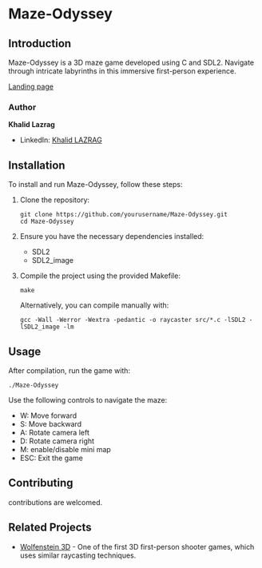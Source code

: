 # Maze-Odyssey

## Introduction

Maze-Odyssey is a 3D maze game developed using C and SDL2. Navigate through intricate labyrinths in this immersive first-person experience.

[Landing page](https://bragik.my.canva.site/yellow-white-photo-and-videocentric-error-page-website-error-page)

### Author

**Khalid Lazrag**
- LinkedIn: [Khalid LAZRAG](https://www.linkedin.com/in/khalid-lazrag-91305423a/)

## Installation

To install and run Maze-Odyssey, follow these steps:

1. Clone the repository:
   ```
   git clone https://github.com/yourusername/Maze-Odyssey.git
   cd Maze-Odyssey
   ```

2. Ensure you have the necessary dependencies installed:
   - SDL2
   - SDL2_image

3. Compile the project using the provided Makefile:
   ```
   make
   ```

   Alternatively, you can compile manually with:
   ```
   gcc -Wall -Werror -Wextra -pedantic -o raycaster src/*.c -lSDL2 -lSDL2_image -lm
   ```

## Usage

After compilation, run the game with:

```
./Maze-Odyssey
```

Use the following controls to navigate the maze:
- W: Move forward
- S: Move backward
- A: Rotate camera left
- D: Rotate camera right
- M: enable/disable mini map
- ESC: Exit the game

## Contributing

contributions are welcomed.

## Related Projects

- [Wolfenstein 3D](https://github.com/id-Software/wolf3d) - One of the first 3D first-person shooter games, which uses similar raycasting techniques.